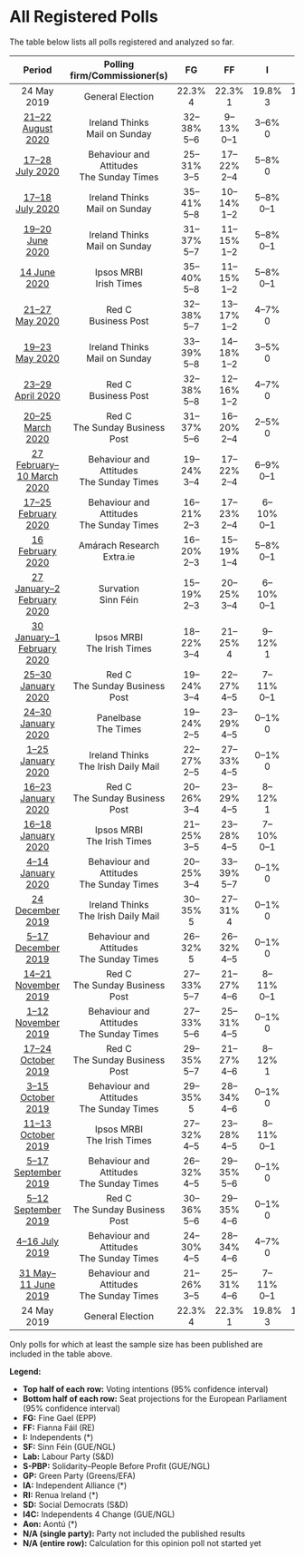 # All Registered Polls

The table below lists all polls registered and analyzed so far.

| Period     | Polling firm/Commissioner(s) | FG | FF | I | SF | Lab | S-PBP | GP | IA | RI | SD | I4C | Aon |
|:----------:|:----------------------------:|:--:|:--:|:--:|:--:|:--:|:--:|:--:|:--:|:--:|:--:|:--:|:--:|
| 24 May 2019 | General Election | 22.3% <br> 4 | 22.3% <br> 1 | 19.8% <br> 3 | 19.5% <br> 3 | 5.3% <br> 0 | 1.5% <br> 0 | 4.9% <br> 0 | 0.0% <br> 0 | 0.0% <br> 0 | 0.0% <br> 0 | 0.0% <br> 0 | 0.0% <br> 0 |
| [21–22 August 2020](2020-08-22-IrelandThinks.html) | Ireland Thinks <br> Mail on Sunday | 32–38% <br> 5–6 | 9–13% <br> 0–1 | 3–6% <br> 0 | 27–33% <br> 5–6 | 4–7% <br> 0 | 1–3% <br> 0 | 2–4% <br> 0 | N/A <br> N/A | N/A <br> N/A | 4–7% <br> 1–2 | 1–3% <br> 0 | 1–3% <br> 0 |
| [17–28 July 2020](2020-07-28-BehaviourandAttitudes.html) | Behaviour and Attitudes <br> The Sunday Times | 25–31% <br> 3–5 | 17–22% <br> 2–4 | 5–8% <br> 0 | 26–32% <br> 4–6 | 2–4% <br> 0 | 2–4% <br> 0 | 5–8% <br> 0 | N/A <br> N/A | 1–2% <br> 0 | 1–2% <br> 0 | 2–4% <br> 0 | 0–1% <br> 0 |
| [17–18 July 2020](2020-07-18-IrelandThinks.html) | Ireland Thinks <br> Mail on Sunday | 35–41% <br> 5–8 | 10–14% <br> 1–2 | 5–8% <br> 0–1 | 23–29% <br> 3–6 | 3–5% <br> 0 | 1–3% <br> 0 | 4–7% <br> 0 | N/A <br> N/A | N/A <br> N/A | 2–4% <br> 0–1 | 2–4% <br> 0 | N/A <br> N/A |
| [19–20 June 2020](2020-06-20-IrelandThinks.html) | Ireland Thinks <br> Mail on Sunday | 31–37% <br> 5–7 | 11–15% <br> 1–2 | 5–8% <br> 0–1 | 24–30% <br> 3–6 | 3–5% <br> 0 | 1–3% <br> 0 | 6–10% <br> 0–1 | N/A <br> N/A | N/A <br> N/A | 2–4% <br> 0–1 | 2–4% <br> 0 | N/A <br> N/A |
| [14 June 2020](2020-06-14-IpsosMRBI.html) | Ipsos MRBI <br> Irish Times | 35–40% <br> 5–8 | 11–15% <br> 1–2 | 5–8% <br> 0–1 | 23–28% <br> 3–6 | 1–3% <br> 0 | N/A <br> N/A | 10–14% <br> 1–2 | N/A <br> N/A | N/A <br> N/A | N/A <br> N/A | 2–4% <br> 0 | N/A <br> N/A |
| [21–27 May 2020](2020-05-27-RedC.html) | Red C <br> Business Post | 32–38% <br> 5–7 | 13–17% <br> 1–2 | 4–7% <br> 0 | 24–30% <br> 3–6 | 2–4% <br> 0 | 1–3% <br> 0 | 4–7% <br> 0 | N/A <br> N/A | N/A <br> N/A | 3–5% <br> 1 | 2–4% <br> 0 | 1–2% <br> 0 |
| [19–23 May 2020](2020-05-23-IrelandThinks.html) | Ireland Thinks <br> Mail on Sunday | 33–39% <br> 5–8 | 14–18% <br> 1–2 | 3–5% <br> 0 | 24–30% <br> 3–6 | 3–5% <br> 0 | 1–3% <br> 0 | 5–8% <br> 0 | N/A <br> N/A | N/A <br> N/A | 2–4% <br> 0–1 | 1–3% <br> 0 | N/A <br> N/A |
| [23–29 April 2020](2020-04-29-RedC.html) | Red C <br> Business Post | 32–38% <br> 5–8 | 12–16% <br> 1–2 | 4–7% <br> 0 | 24–30% <br> 3–6 | 2–4% <br> 0 | 1–3% <br> 0 | 6–9% <br> 0–1 | N/A <br> N/A | N/A <br> N/A | 2–4% <br> 0–1 | 2–4% <br> 0 | 1–2% <br> 0 |
| [20–25 March 2020](2020-03-25-RedC.html) | Red C <br> The Sunday Business Post | 31–37% <br> 5–6 | 16–20% <br> 2–4 | 2–5% <br> 0 | 25–31% <br> 3–6 | 2–4% <br> 0 | 1–3% <br> 0 | 4–6% <br> 0 | N/A <br> N/A | N/A <br> N/A | 2–4% <br> 0–1 | 1–3% <br> 0 | 1–3% <br> 0 |
| [27 February–10 March 2020](2020-03-10-BehaviourandAttitudes.html) | Behaviour and Attitudes <br> The Sunday Times | 19–24% <br> 3–4 | 17–22% <br> 2–4 | 6–9% <br> 0–1 | 32–38% <br> 6–7 | 2–4% <br> 0 | 2–4% <br> 0 | 5–8% <br> 0 | N/A <br> N/A | N/A <br> N/A | 1–2% <br> 0 | 2–5% <br> 0 | 0–1% <br> 0 |
| [17–25 February 2020](2020-02-25-BehaviourandAttitudes.html) | Behaviour and Attitudes <br> The Sunday Times | 16–21% <br> 2–3 | 17–23% <br> 2–4 | 6–10% <br> 0–1 | 32–38% <br> 6–7 | 2–4% <br> 0 | 2–4% <br> 0 | 5–8% <br> 0–1 | N/A <br> N/A | N/A <br> N/A | 1–3% <br> 0–1 | 3–5% <br> 0 | 1–2% <br> 0 |
| [16 February 2020](2020-02-16-AmárachResearch.html) | Amárach Research <br> Extra.ie | 16–20% <br> 2–3 | 15–19% <br> 1–4 | 5–8% <br> 0–1 | 32–38% <br> 5–8 | 2–4% <br> 0 | 2–4% <br> 0 | 7–11% <br> 0–1 | N/A <br> N/A | N/A <br> N/A | 4–7% <br> 1–2 | 2–4% <br> 0 | N/A <br> N/A |
| [27 January–2 February 2020](2020-02-02-Survation.html) | Survation <br> Sinn Féin | 15–19% <br> 2–3 | 20–25% <br> 3–4 | 6–10% <br> 0–1 | 23–28% <br> 4–6 | 5–8% <br> 0 | 4–7% <br> 0 | 7–11% <br> 0–1 | 1–2% <br> 0 | N/A <br> N/A | 2–4% <br> 0–1 | 3–5% <br> 0 | N/A <br> N/A |
| [30 January–1 February 2020](2020-02-01-IpsosMRBI.html) | Ipsos MRBI <br> The Irish Times | 18–22% <br> 3–4 | 21–25% <br> 4 | 9–12% <br> 1 | 23–28% <br> 3–5 | 3–5% <br> 0 | 1–3% <br> 0 | 7–10% <br> 0–1 | N/A <br> N/A | N/A <br> N/A | 1–3% <br> 0–1 | 4–6% <br> 0 | N/A <br> N/A |
| [25–30 January 2020](2020-01-30-RedC.html) | Red C <br> The Sunday Business Post | 19–24% <br> 3–4 | 22–27% <br> 4–5 | 7–11% <br> 0–1 | 22–27% <br> 3–6 | 4–7% <br> 0 | 1–2% <br> 0 | 6–9% <br> 0–1 | N/A <br> N/A | N/A <br> N/A | 2–4% <br> 0–1 | 3–6% <br> 0 | N/A <br> N/A |
| [24–30 January 2020](2020-01-30-Panelbase.html) | Panelbase <br> The Times | 19–24% <br> 2–5 | 23–29% <br> 4–5 | 0–1% <br> 0 | 21–26% <br> 3–5 | 4–7% <br> 0 | 4–7% <br> 0 | 9–13% <br> 0–2 | N/A <br> N/A | N/A <br> N/A | 4–7% <br> 1–2 | 0–1% <br> 0 | N/A <br> N/A |
| [1–25 January 2020](2020-01-25-IrelandThinks.html) | Ireland Thinks <br> The Irish Daily Mail | 22–27% <br> 2–5 | 27–33% <br> 4–5 | 0–1% <br> 0 | 20–25% <br> 3–4 | 5–8% <br> 0 | 1–2% <br> 0 | 9–13% <br> 0–1 | N/A <br> N/A | N/A <br> N/A | 2–5% <br> 0–1 | 0–1% <br> 0 | N/A <br> N/A |
| [16–23 January 2020](2020-01-23-RedC.html) | Red C <br> The Sunday Business Post | 20–26% <br> 3–4 | 23–29% <br> 4–5 | 8–12% <br> 1 | 17–22% <br> 3 | 3–5% <br> 0 | 1–3% <br> 0 | 6–10% <br> 0–1 | N/A <br> N/A | N/A <br> N/A | 2–4% <br> 0–1 | 4–6% <br> 0 | N/A <br> N/A |
| [16–18 January 2020](2020-01-18-IpsosMRBI.html) | Ipsos MRBI <br> The Irish Times | 21–25% <br> 3–5 | 23–28% <br> 4–5 | 7–10% <br> 0–1 | 19–23% <br> 3–4 | 4–6% <br> 0 | 1–3% <br> 0 | 7–10% <br> 0–1 | 1–2% <br> 0 | N/A <br> N/A | 1–3% <br> 0–1 | 3–5% <br> 0 | N/A <br> N/A |
| [4–14 January 2020](2020-01-14-BehaviourandAttitudes.html) | Behaviour and Attitudes <br> The Sunday Times | 20–25% <br> 3–4 | 33–39% <br> 5–7 | 0–1% <br> 0 | 19–24% <br> 3–4 | 3–6% <br> 0 | 1–3% <br> 0 | 6–10% <br> 0–1 | 2–5% <br> 0 | 1–2% <br> 0 | 1–2% <br> 0 | 0–1% <br> 0 | N/A <br> N/A |
| [24 December 2019](2019-12-24-IrelandThinks.html) | Ireland Thinks <br> The Irish Daily Mail | 30–35% <br> 5 | 27–31% <br> 4 | 0–1% <br> 0 | 16–19% <br> 3 | 5–7% <br> 0 | 3–4% <br> 0 | 7–10% <br> 0–1 | N/A <br> N/A | N/A <br> N/A | 3–4% <br> 0–1 | 0–1% <br> 0 | N/A <br> N/A |
| [5–17 December 2019](2019-12-17-BehaviourandAttitudes.html) | Behaviour and Attitudes <br> The Sunday Times | 26–32% <br> 5 | 26–32% <br> 4–5 | 0–1% <br> 0 | 19–24% <br> 3 | 5–8% <br> 0–1 | 2–5% <br> 0 | 5–8% <br> 0–1 | 1–3% <br> 0 | N/A <br> N/A | 1–2% <br> 0 | 0–1% <br> 0 | N/A <br> N/A |
| [14–21 November 2019](2019-11-21-RedC.html) | Red C <br> The Sunday Business Post | 27–33% <br> 5–7 | 21–27% <br> 4–6 | 8–11% <br> 0–1 | 9–13% <br> 0–3 | 5–8% <br> 0–1 | 1–3% <br> 0 | 6–9% <br> 0–1 | 3–5% <br> 0 | N/A <br> N/A | 1–3% <br> 0–1 | 3–6% <br> 0 | N/A <br> N/A |
| [1–12 November 2019](2019-11-12-BehaviourandAttitudes.html) | Behaviour and Attitudes <br> The Sunday Times | 27–33% <br> 5–6 | 25–31% <br> 4–5 | 0–1% <br> 0 | 16–22% <br> 3 | 5–9% <br> 0–1 | 1–3% <br> 0 | 5–9% <br> 0–1 | 3–6% <br> 0 | 0–1% <br> 0 | 1–3% <br> 0–1 | 0–1% <br> 0 | N/A <br> N/A |
| [17–24 October 2019](2019-10-24-RedC.html) | Red C <br> The Sunday Business Post | 29–35% <br> 5–7 | 21–27% <br> 4–6 | 8–12% <br> 1 | 9–13% <br> 0–2 | 3–5% <br> 0 | 1–2% <br> 0 | 6–9% <br> 0–1 | 3–5% <br> 0 | N/A <br> N/A | 1–3% <br> 0–1 | 4–6% <br> 0 | N/A <br> N/A |
| [3–15 October 2019](2019-10-15-BehaviourandAttitudes.html) | Behaviour and Attitudes <br> The Sunday Times | 29–35% <br> 5 | 28–34% <br> 4–6 | 0–1% <br> 0 | 15–20% <br> 2–3 | 4–7% <br> 0 | 2–5% <br> 0 | 5–8% <br> 0–1 | 1–3% <br> 0 | N/A <br> N/A | 1–2% <br> 0 | 0–1% <br> 0 | N/A <br> N/A |
| [11–13 October 2019](2019-10-13-IpsosMRBI.html) | Ipsos MRBI <br> The Irish Times | 27–32% <br> 4–5 | 23–28% <br> 4–5 | 8–11% <br> 0–1 | 12–16% <br> 1–3 | 5–8% <br> 0–1 | 1–2% <br> 0 | 7–10% <br> 0–1 | 1–2% <br> 0 | N/A <br> N/A | 1–2% <br> 0 | 3–6% <br> 0 | N/A <br> N/A |
| [5–17 September 2019](2019-09-17-BehaviourandAttitudes.html) | Behaviour and Attitudes <br> The Sunday Times | 26–32% <br> 4–5 | 29–35% <br> 5–6 | 0–1% <br> 0 | 19–25% <br> 3 | 2–5% <br> 0 | 1–2% <br> 0 | 4–7% <br> 0 | 3–6% <br> 0 | 1–2% <br> 0 | 1–2% <br> 0 | 0–1% <br> 0 | N/A <br> N/A |
| [5–12 September 2019](2019-09-12-RedC.html) | Red C <br> The Sunday Business Post | 30–36% <br> 5–6 | 29–35% <br> 4–6 | 0–1% <br> 0 | 12–16% <br> 1–3 | 5–9% <br> 0–1 | 1–2% <br> 0 | 6–10% <br> 0–1 | 2–5% <br> 0 | 0–1% <br> 0 | 1–2% <br> 0 | 0–1% <br> 0 | N/A <br> N/A |
| [4–16 July 2019](2019-07-16-BehaviourandAttitudes.html) | Behaviour and Attitudes <br> The Sunday Times | 24–30% <br> 4–5 | 28–34% <br> 4–6 | 4–7% <br> 0 | 12–17% <br> 1–3 | 4–7% <br> 0 | 1–3% <br> 0 | 6–9% <br> 0–1 | 3–6% <br> 0 | 1–2% <br> 0 | 1–2% <br> 0 | 2–4% <br> 0 | N/A <br> N/A |
| [31 May–11 June 2019](2019-06-11-BehaviourandAttitudes.html) | Behaviour and Attitudes <br> The Sunday Times | 21–26% <br> 3–5 | 25–31% <br> 4–6 | 7–11% <br> 0–1 | 10–14% <br> 0–3 | 4–7% <br> 0 | 1–3% <br> 0 | 9–13% <br> 1–2 | 2–4% <br> 0 | 1–2% <br> 0 | 1–2% <br> 0 | 3–6% <br> 0 | N/A <br> N/A |
| 24 May 2019 | General Election | 22.3% <br> 4 | 22.3% <br> 1 | 19.8% <br> 3 | 19.5% <br> 3 | 5.3% <br> 0 | 1.5% <br> 0 | 4.9% <br> 0 | 0.0% <br> 0 | 0.0% <br> 0 | 0.0% <br> 0 | 0.0% <br> 0 | 0.0% <br> 0 |

Only polls for which at least the sample size has been published are included in the table above.

**Legend:**
+ **Top half of each row:** Voting intentions (95% confidence interval)
+ **Bottom half of each row:** Seat projections for the European Parliament (95% confidence interval)
+ **FG:** Fine Gael (EPP)
+ **FF:** Fianna Fáil (RE)
+ **I:** Independents (*)
+ **SF:** Sinn Féin (GUE/NGL)
+ **Lab:** Labour Party (S&D)
+ **S-PBP:** Solidarity–People Before Profit (GUE/NGL)
+ **GP:** Green Party (Greens/EFA)
+ **IA:** Independent Alliance (*)
+ **RI:** Renua Ireland (*)
+ **SD:** Social Democrats (S&D)
+ **I4C:** Independents 4 Change (GUE/NGL)
+ **Aon:** Aontú (*)
+ **N/A (single party):** Party not included the published results
+ **N/A (entire row):** Calculation for this opinion poll not started yet


